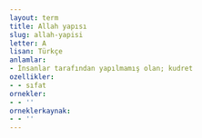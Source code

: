 ```yaml
---
layout: term
title: Allah yapısı
slug: allah-yapisi
letter: A
lisan: Türkçe
anlamlar:
- İnsanlar tarafından yapılmamış olan; kudret
ozellikler:
- - sıfat
ornekler:
- - ''
orneklerkaynak:
- - ''
---
```

